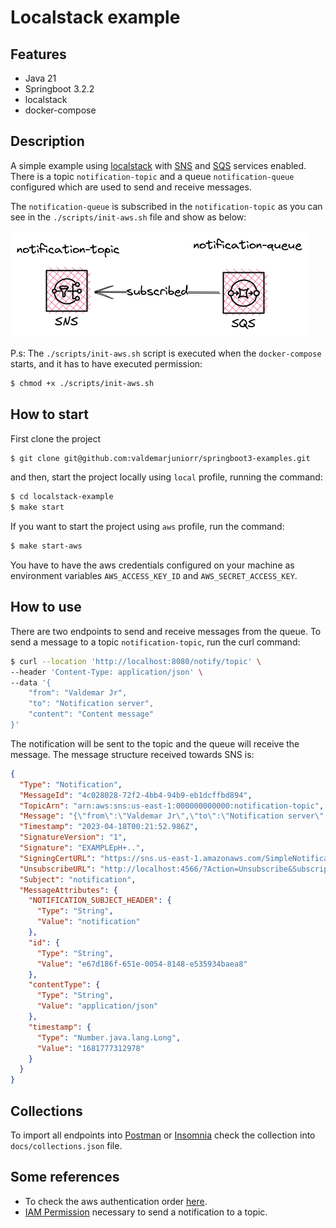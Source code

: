 # Localstack example

## Features

- Java 21
- Springboot 3.2.2
- localstack
- docker-compose

## Description

A simple example using [localstack](https://localstack.cloud/) with [SNS](https://aws.amazon.com/pt/sns/)
and [SQS](https://aws.amazon.com/pt/sqs/) services enabled. There is a topic `notification-topic` and a
queue `notification-queue` configured which are used to send and receive messages.

The `notification-queue` is subscribed in the `notification-topic` as you can see in the `./scripts/init-aws.sh` file
and show as below:

![topic-queue.png](assets%2Ftopic-queue.png)

P.s: The `./scripts/init-aws.sh` script is executed when the `docker-compose` starts, and it has to have executed
permission:

```sh
$ chmod +x ./scripts/init-aws.sh
```

## How to start

First clone the project

```sh
$ git clone git@github.com:valdemarjuniorr/springboot3-examples.git
```

and then, start the project locally using `local` profile, running the command:

```sh
$ cd localstack-example
$ make start
```
If you want to start the project using `aws` profile, run the command:

```sh
$ make start-aws
```
You have to have the aws credentials configured on your machine as environment variables `AWS_ACCESS_KEY_ID` and `AWS_SECRET_ACCESS_KEY`.

## How to use

There are two endpoints to send and receive messages from the queue. To send a message to a topic `notification-topic`,
run the curl command:

```sh
$ curl --location 'http://localhost:8080/notify/topic' \
--header 'Content-Type: application/json' \
--data '{
    "from": "Valdemar Jr",
    "to": "Notification server",
    "content": "Content message"
}'
```

The notification will be sent to the topic and the queue will receive the message. The message structure received towards SNS is:
```json
{
  "Type": "Notification",
  "MessageId": "4c028028-72f2-4bb4-94b9-eb1dcffbd894",
  "TopicArn": "arn:aws:sns:us-east-1:000000000000:notification-topic",
  "Message": "{\"from\":\"Valdemar Jr\",\"to\":\"Notification server\",\"content\":\"Content message\"}",
  "Timestamp": "2023-04-18T00:21:52.986Z",
  "SignatureVersion": "1",
  "Signature": "EXAMPLEpH+..",
  "SigningCertURL": "https://sns.us-east-1.amazonaws.com/SimpleNotificationService-0000000000000000000000.pem",
  "UnsubscribeURL": "http://localhost:4566/?Action=Unsubscribe&SubscriptionArn=arn:aws:sns:us-east-1:000000000000:notification-topic:64c5a370-435b-4cd3-be4d-39b630f5f83b",
  "Subject": "notification",
  "MessageAttributes": {
    "NOTIFICATION_SUBJECT_HEADER": {
      "Type": "String",
      "Value": "notification"
    },
    "id": {
      "Type": "String",
      "Value": "e67d186f-651e-0054-8148-e535934baea8"
    },
    "contentType": {
      "Type": "String",
      "Value": "application/json"
    },
    "timestamp": {
      "Type": "Number.java.lang.Long",
      "Value": "1681777312978"
    }
  }
}
```

## Collections

To import all endpoints into [Postman](https://www.postman.com/) or [Insomnia](https://insomnia.rest/) check the
collection into `docs/collections.json` file.

## Some references

- To check the aws authentication
    order [here](https://docs.awspring.io/spring-cloud-aws/docs/3.1.0/reference/html/index.html#credentials).
- [IAM Permission](https://docs.awspring.io/spring-cloud-aws/docs/3.1.0/reference/html/index.html#iam-permissions-4)
  necessary to send a notification to a topic.
